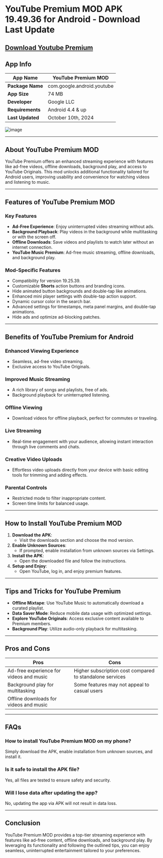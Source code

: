 # YouTube Premium MOD APK 19.49.36 for Android - Download Last Update

## [Download Youtube Premium](https://modmeme.com/youtube-premium/)

## App Info
| **App Name**          | YouTube Premium MOD       |
|-----------------------|---------------------------|
| **Package Name**      | com.google.android.youtube |
| **App Size**          | 74 MB                     |
| **Developer**         | Google LLC                |
| **Requirements**      | Android 4.4 & up          |
| **Last Updated**      | October 10th, 2024        |

![image](https://github.com/user-attachments/assets/56a0aba6-9ea9-477e-9662-ee09870a8f29)

---

## About YouTube Premium MOD
YouTube Premium offers an enhanced streaming experience with features like ad-free videos, offline downloads, background play, and access to YouTube Originals. This mod unlocks additional functionality tailored for Android users, improving usability and convenience for watching videos and listening to music.

---

## Features of YouTube Premium MOD
### **Key Features**
- **Ad-Free Experience**: Enjoy uninterrupted video streaming without ads.
- **Background Playback**: Play videos in the background while multitasking or with the screen off.
- **Offline Downloads**: Save videos and playlists to watch later without an internet connection.
- **YouTube Music Premium**: Ad-free music streaming, offline downloads, and background play.

### **Mod-Specific Features**
- Compatibility for version 19.25.39.
- Customizable **Shorts** action buttons and branding icons.
- Hide animated button backgrounds and double-tap like animations.
- Enhanced mini player settings with double-tap action support.
- Dynamic cursor color in the search bar.
- Advanced settings for timestamps, meta panel margins, and double-tap animations.
- Hide ads and optimize ad-blocking patches.

---

## Benefits of YouTube Premium for Android
### **Enhanced Viewing Experience**
- Seamless, ad-free video streaming.
- Exclusive access to YouTube Originals.

### **Improved Music Streaming**
- A rich library of songs and playlists, free of ads.
- Background playback for uninterrupted listening.

### **Offline Viewing**
- Download videos for offline playback, perfect for commutes or traveling.

### **Live Streaming**
- Real-time engagement with your audience, allowing instant interaction through live comments and chats.

### **Creative Video Uploads**
- Effortless video uploads directly from your device with basic editing tools for trimming and adding effects.

### **Parental Controls**
- Restricted mode to filter inappropriate content.
- Screen time limits for balanced usage.

---

## How to Install YouTube Premium MOD
1. **Download the APK**:
   - Visit the downloads section and choose the mod version.
2. **Enable Unknown Sources**:
   - If prompted, enable installation from unknown sources via Settings.
3. **Install the APK**:
   - Open the downloaded file and follow the instructions.
4. **Setup and Enjoy**:
   - Open YouTube, log in, and enjoy premium features.

---

## Tips and Tricks for YouTube Premium
- **Offline Mixtape**: Use YouTube Music to automatically download a curated playlist.
- **Data Saver Mode**: Reduce mobile data usage with optimized settings.
- **Explore YouTube Originals**: Access exclusive content available to Premium members.
- **Background Play**: Utilize audio-only playback for multitasking.

---

## Pros and Cons

| **Pros**                                    | **Cons**                                                   |
|--------------------------------------------|-----------------------------------------------------------|
| Ad-free experience for videos and music     | Higher subscription cost compared to standalone services  |
| Background play for multitasking            | Some features may not appeal to casual users              |
| Offline downloads for videos and music      |                                                           |

---

## FAQs

### **How to install YouTube Premium MOD on my phone?**
Simply download the APK, enable installation from unknown sources, and install it.

### **Is it safe to install the APK file?**
Yes, all files are tested to ensure safety and security.

### **Will I lose data after updating the app?**
No, updating the app via APK will not result in data loss.

---

## Conclusion
YouTube Premium MOD provides a top-tier streaming experience with features like ad-free content, offline downloads, and background play. By leveraging its functionality and following the outlined tips, you can enjoy seamless, uninterrupted entertainment tailored to your preferences.
